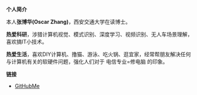 **个人简介**

本人**张博华(Oscar Zhang)**，西安交通大学在读博士。

**热爱科研**，涉猎计算机视觉、模式识别、深度学习、视频识别、无人车场景理解，喜欢搞IT小技术。</p>

**热爱生活**，喜欢DIY计算机、撸猫、游泳、吃火锅、逛宜家，经常帮朋友解决任何与计算机有关的软硬件问题，强化人们对于 电信专业=修电脑 的印象。</p>
    
**链接**

- [GitHubMe](https://github.com/zbhoscar)
